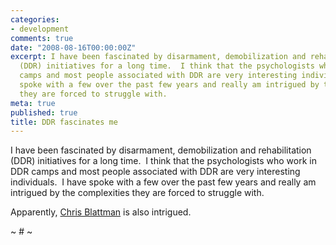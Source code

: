 ```yaml
---
categories:
- development
comments: true
date: "2008-08-16T00:00:00Z"
excerpt: I have been fascinated by disarmament, demobilization and rehabilitation
  (DDR) initiatives for a long time.  I think that the psychologists who work in DDR
  camps and most people associated with DDR are very interesting individuals.  I have
  spoke with a few over the past few years and really am intrigued by the complexities
  they are forced to struggle with.
meta: true
published: true
title: DDR fascinates me
---
```


I have been fascinated by disarmament, demobilization and rehabilitation (DDR) initiatives for a long time.  I think that the psychologists who work in DDR camps and most people associated with DDR are very interesting individuals.  I have spoke with a few over the past few years and really am intrigued by the complexities they are forced to struggle with.

Apparently, [Chris Blattman][1] is also intrigued.  

 [1]: http://feeds.feedburner.com/~r/chrisblattman/~3/365548249/welcome-to-community.html

~ # ~